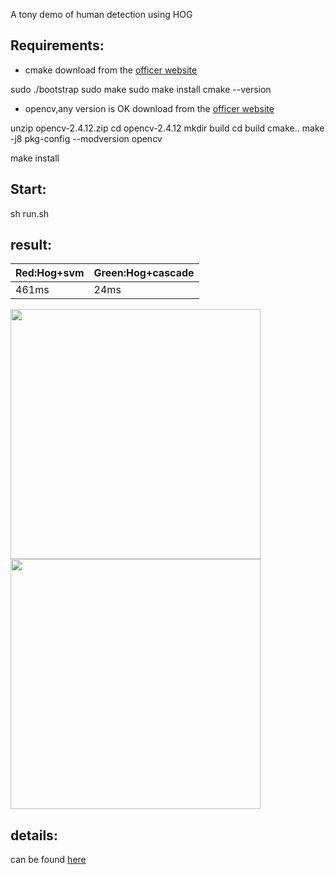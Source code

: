 A tony demo of human detection using HOG

## Requirements:
* cmake
download from the [officer website](https://cmake.org/download/)
> 
  sudo ./bootstrap
  sudo make
  sudo make install
  cmake --version
* opencv,any version is OK
download from the [officer website](https://opencv.org/)
> 
  unzip opencv-2.4.12.zip
  cd opencv-2.4.12
  mkdir  build
  cd build
  cmake..
  make -j8
  pkg-config --modversion opencv

make  install
  
## Start:
  sh run.sh

## result:
|  Red:Hog+svm  |Green:Hog+cascade|
|---------------|-----------------|
|      461ms    |       24ms      |
<div>
<img width="400" height="400" src="https://github.com/watersink/hog/raw/master/img/1.jpg"/>
<img width="400" height="400" src="https://github.com/watersink/hog/raw/master/img/result.jpg"/>
</div>

## details:
can be found [here](http://blog.csdn.net/qq_14845119/article/details/52187774)
